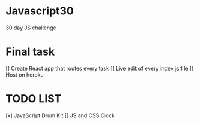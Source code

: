 # Javascript30
30 day JS challenge 

# Final task
[] Create React app that routes every task
[] Live edit of every index.js file
[] Host on heroku

# TODO LIST

[x] JavaScript Drum Kit
[] JS and CSS Clock
